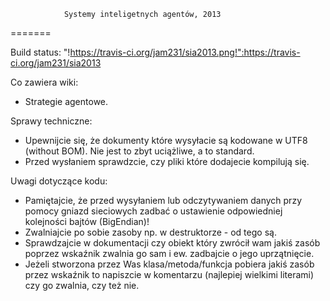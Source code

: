 ﻿				Systemy inteligetnych agentów, 2013
=======

Build status:	"!https://travis-ci.org/jam231/sia2013.png!":https://travis-ci.org/jam231/sia2013


Co zawiera wiki:
+ Strategie agentowe.

Sprawy techniczne:  
+ Upewnijcie się, że dokumenty które wysyłacie są kodowane w UTF8 (without BOM). Nie jest to zbyt uciążliwe, a to standard.  
+ Przed wysłaniem sprawdzcie, czy pliki które dodajecie kompilują się.  
  
Uwagi dotyczące kodu:  
+ Pamiętajcie, że przed wysyłaniem lub odczytywaniem danych przy pomocy gniazd sieciowych zadbać o ustawienie odpowiedniej kolejności bajtów (BigEndian)!  
+ Zwalniajcie po sobie zasoby np. w destruktorze - od tego są. 
+ Sprawdzajcie w dokumentacji czy obiekt który zwrócił wam jakiś zasób poprzez wskaźnik zwalnia go sam i ew. zadbajcie o jego uprzątnięcie.  
+ Jeżeli stworzona przez Was klasa/metoda/funkcja pobiera jakiś zasób przez wskaźnik to napiszcie w komentarzu (najlepiej wielkimi literami) czy go zwalnia, czy też nie.
